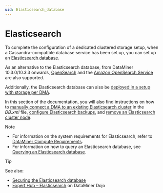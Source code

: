 ```yaml
---
uid: Elasticsearch_database
---
```


# Elasticsearch

To complete the configuration of a dedicated clustered storage setup, when a Cassandra-compatible database service has been set up, you can set up an [Elasticsearch database](xref:Installing_Elasticsearch_on_separate_Linux_machine).

As an alternative to the Elasticsearch database, from DataMiner 10.3.0/10.3.3 onwards, [OpenSearch](xref:OpenSearch_database) and the [Amazon OpenSearch Service](xref:Amazon_OpenSearch_Service) are also supported.

Additionally, the Elasticsearch database can also be [deployed in a setup with storage per DMA](xref:Configuring_indexing_database_per_DMS).

In this section of the documentation, you will also find instructions on how to [manually connect a DMA to an existing Elasticsearch cluster](xref:Manually_Connecting_DMA_to_Elasticsearch_Cluster) in the *DB.xml* file, [configure Elasticsearch backups](xref:Configuring_Elasticsearch_backups), and [remove an Elasticsearch cluster node](xref:Configuring_Elasticsearch_node_remove).

> [!NOTE]
>
> - For information on the system requirements for Elasticsearch, refer to [DataMiner Compute Requirements](xref:DataMiner_Compute_Requirements).
> - For information on how to query an Elasticsearch database, see [Querying an Elasticsearch database](xref:Querying_an_Elasticsearch_database).

> [!TIP]
> See also:
>
> - [Securing the Elasticsearch database](xref:Security_Elasticsearch)
> - [Expert Hub – Elasticsearch](https://community.dataminer.services/expert-hub-elastic/) on DataMiner Dojo

